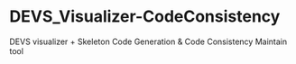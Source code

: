 # DEVS_Visualizer-CodeConsistency
DEVS visualizer + Skeleton Code Generation &amp; Code Consistency Maintain tool
